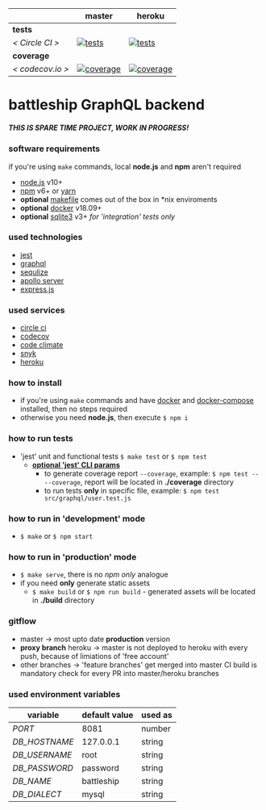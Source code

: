 [ci.tests-master-badge]: https://circleci.com/gh/eugene-matvejev/node-battleship/tree/master.svg?style=svg
[ci.tests-master]: https://circleci.com/gh/eugene-matvejev/node-battleship/tree/master
[ci.coverage-master-badge]: https://codecov.io/gh/eugene-matvejev/node-battleship/branch/master/graph/badge.svg
[ci.coverage-master]: https://codecov.io/gh/eugene-matvejev/node-battleship/branch/master

[ci.tests-heroku-badge]: https://circleci.com/gh/eugene-matvejev/node-battleship/tree/heroku.svg?style=svg
[ci.tests-heroku]: https://circleci.com/gh/eugene-matvejev/node-battleship/tree/heroku
[ci.coverage-heroku-badge]: https://codecov.io/gh/eugene-matvejev/node-battleship/branch/heroku/graph/badge.svg
[ci.coverage-heroku]: https://codecov.io/gh/eugene-matvejev/node-battleship/branch/heroku

|                  | master                                                      | heroku
|---               |---                                                          |---
| __tests__        |
| _< Circle CI >_  | [![tests][ci.tests-master-badge]][ci.tests-master]          | [![tests][ci.tests-heroku-badge]][ci.tests-heroku]
| __coverage__     |
| _< codecov.io >_ | [![coverage][ci.coverage-master-badge]][ci.coverage-master] | [![coverage][ci.coverage-heroku-badge]][ci.coverage-heroku]

# battleship GraphQL backend

##### THIS IS SPARE TIME PROJECT, WORK IN PROGRESS!

### software requirements

if you're using `make` commands, local **node.js** and **npm** aren't required
* [node.js](https://nodejs.org/) v10+
* [npm](https://www.npmjs.com/) v6+ or [yarn](https://yarnpkg.com/)
* __optional__ [makefile](https://en.wikipedia.org/wiki/Makefile) comes out of the box in *nix enviroments
* __optional__ [docker](https://www.docker.com/) v18.09+
* __optional__ [sqlite3](https://www.sqlite.org/index.html) v3+ *for 'integration' tests only*

### used technologies

* [jest](https://facebook.github.io/jest/)
* [graphql](https://graphql.org/)
* [sequlize](http://docs.sequelizejs.com/)
* [apollo server](https://www.apollographql.com/docs/apollo-server/)
* [express.js](https://expressjs.com/)

### used services

* [circle ci](https://circleci.com/dashboard)
* [codecov](https://codecov.io/)
* [code climate](https://codeclimate.com/)
* [snyk](https://snyk.io/)
* [heroku](https://www.heroku.com/)

### how to install

* if you're using `make` commands and have [docker](https://docs.docker.com/install/) and [docker-compose](https://docs.docker.com/compose/install/) installed, then no steps required
* otherwise you need **node.js**, then execute `$ npm i`

### how to run tests

* 'jest' unit and functional tests `$ make test` or `$ npm test`
  * __[optional 'jest' CLI params](https://facebook.github.io/jest/docs/en/cli.html)__
    * to generate coverage report `--coverage`, example: `$ npm test -- --coverage`, report will be located in __./coverage__ directory
    * to run tests __only__ in specific file, example: `$ npm test src/graphql/user.test.js`

### how to run in 'development' mode

* `$ make` or `$ npm start`

### how to run in 'production' mode

* `$ make serve`, there is no _npm only_ analogue
* if you need __only__ generate static assets
  * `$ make build` or `$ npm run build` - generated assets will be located in __./build__ directory

### gitflow

* master -> most upto date __production__ version
* __proxy branch__ heroku -> master is not deployed to heroku with every push, because of limiations of 'free account'
* other branches -> 'feature branches' get merged into master
CI build is mandatory check for every PR into master/heroku branches

### used environment variables

| variable      | default value | used as
|---            |---            |---
| _PORT_        | 8081          | number
| _DB_HOSTNAME_ | 127.0.0.1     | string
| _DB_USERNAME_ | root          | string
| _DB_PASSWORD_ | password      | string
| _DB_NAME_     | battleship    | string
| _DB_DIALECT_  | mysql         | string

